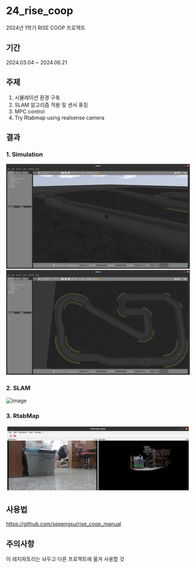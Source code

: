 # 24_rise_coop
2024년 1학기 RISE COOP 프로젝트

## 기간
2024.03.04 ~ 2024.06.21

## 주제
1. 시뮬레이션 환경 구축
2. SLAM 알고리즘 적용 및 센서 퓨징
3. MPC control
4. Try Rtabmap using realsense camera

## 결과
### 1. Simulation 
![alt text](<image/Screenshot from 2024-07-05 01-12-30.png>)
![alt text](<image/Screenshot from 2024-07-05 01-12-42.png>)

### 2. SLAM 
![image](https://github.com/sepengsu/24_rise_coop/assets/111292354/ff808c6a-e038-4d9c-9a2a-e9d092f58a38)

### 3. RtabMap
![alt text](<image/Screenshot from 2024-07-03 13-14-49.png>)

## 사용법 
https://github.com/sepengsu/rise_coop_manual 

## 주의사항
이 레지파토리는 놔두고 다른 프로젝트에 옮겨 사용할 것

